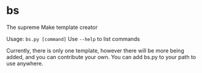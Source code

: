 # bs
The supreme Make template creator

Usage: `bs.py [command]`
Use `--help` to list commands

Currently, there is only one template, however there will be more being added, and you can contribute your own.
You can add bs.py to your path to use anywhere.

